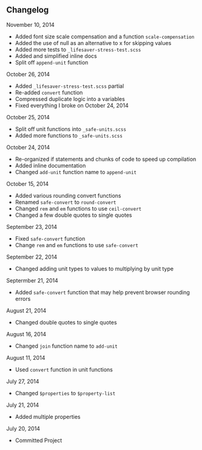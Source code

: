 ## Changelog

November 10, 2014
+ Added font size scale compensation and a function `scale-compensation`
+ Added the use of null as an alternative to x for skipping values
+ Added more tests to `_lifesaver-stress-test.scss`
+ Added and simplified inline docs
+ Split off `append-unit` function

October 26, 2014
+ Added `_lifesaver-stress-test.scss` partial
+ Re-added `convert` function
+ Compressed duplicate logic into a variables
+ Fixed everything I broke on October 24, 2014

October 25, 2014
+ Split off unit functions into `_safe-units.scss`
+ Added more functions to `_safe-units.scss`

October 24, 2014
+ Re-organized if statements and chunks of code to speed up compilation
+ Added inline documentation
+ Changed `add-unit` function name to `append-unit`

October 15, 2014
+ Added various rounding convert functions
+ Renamed `safe-convert` to `round-convert`
+ Changed `rem` and `em` functions to use `ceil-convert`
+ Changed a few double quotes to single quotes

September 23, 2014
+ Fixed `safe-convert` function
+ Change `rem` and `em` functions to use `safe-convert`

September 22, 2014
+ Changed adding unit types to values to multiplying by unit type

Septermber 21, 2014
+ Added `safe-convert` function that may help prevent browser rounding errors

August 21, 2014
+ Changed double quotes to single quotes

August 16, 2014
+ Changed `join` function name to `add-unit`

August 11, 2014
+ Used `convert` function in unit functions

July 27, 2014
+ Changed `$properties` to `$property-list`

July 21, 2014
+ Added multiple properties

July 20, 2014
+ Committed Project
